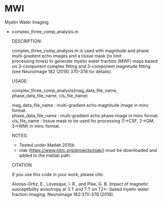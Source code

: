 # MWI
Myelin Water Imaging

- complex_three_comp_analysis.m

    DESCRIPTION:

    complex_three_comp_analysis.m is used with magnitude and phase multi-gradient echo images and a tissue mask (to limit     
    processing times) to generate myelin water fraction (MWF) maps based on 3-component complex fitting and 3-component 
    magnitude fitting (see NeuroImage 182 (2018) 370-378 for details).

    USAGE:

    complex_three_comp_analysis(mag_data_file_name, phase_data_file_name, cls_file_name)

    mag_data_file_name : multi-gradient echo magnitude image in minc format.  
    phase_data_file_name : multi-gradient echo phase image in minc format.  
    cls_file_name : tissue mask to be used for processing (1->CSF, 2->GM, 3->WM) in minc format.  
    

    NOTES:

    - Tested under Matlab 2015b
    - niak (https://www.nitrc.org/projects/niak/) must be downloaded and added to the matlab path

    CITATION

    If you use this code in your work, please cite:
    
    Alonso-Ortiz, E., Levesque, I. R., and Pike, G. B. Impact of magnetic susceptibility anisotropy at 3 T and 7 T on T2*-
    based myelin water fraction imaging. Neuroimage 182:370-378 (2018).

    
